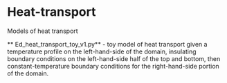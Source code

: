 # Heat-transport
Models of heat transport

** Ed_heat_transport_toy_v1.py** - toy model of heat transport given a temperature profile on the left-hand-side of the domain, insulating boundary conditions on the left-hand-side half of the top and bottom, then constant-temperature boundary conditions for the right-hand-side portion of the domain.
